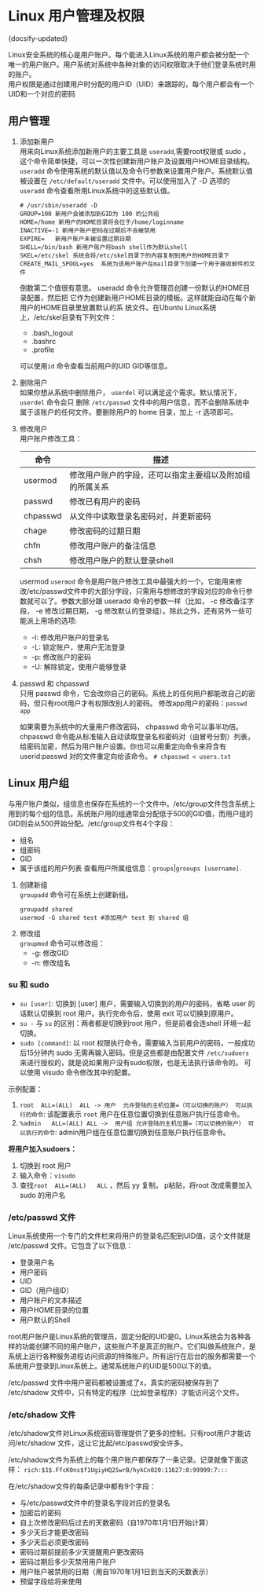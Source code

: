 # Linux 用户管理及权限
{docsify-updated}

Linux安全系统的核心是用户账户。每个能进入Linux系统的用户都会被分配一个唯一的用户账户。用户系统对系统中各种对象的访问权限取决于他们登录系统时用的账户。  
用户权限是通过创建用户时分配的用户ID（UID）来跟踪的，每个用户都会有一个UID和一个对应的密码

## 用户管理
1. 添加新用户  
	用来向Linux系统添加新用户的主要工具是 `useradd`,需要root权限或 sudo 。这个命令简单快捷，可以一次性创建新用户账户及设置用户HOME目录结构。`useradd` 命令使用系统的默认值以及命令行参数来设置用户账户。系统默认值被设置在 `/etc/default/useradd` 文件中。可以使用加入了 -D 选项的 `useradd`
	命令查看所用Linux系统中的这些默认值。
	```
	# /usr/sbin/useradd -D
	GROUP=100 新用户会被添加到GID为 100 的公共组
	HOME=/home 新用户的HOME目录将会位于/home/loginname
	INACTIVE=-1 新用户账户密码在过期后不会被禁用
	EXPIRE=   新用户账户未被设置过期日期
	SHELL=/bin/bash 新用户账户将bash shell作为默认shell
	SKEL=/etc/skel 系统会将/etc/skel目录下的内容复制到用户的HOME目录下
	CREATE_MAIL_SPOOL=yes  系统为该用户账户在mail目录下创建一个用于接收邮件的文件
	```
	倒数第二个值很有意思。 useradd 命令允许管理员创建一份默认的HOME目录配置，然后把
	它作为创建新用户HOME目录的模板。这样就能自动在每个新用户的HOME目录里放置默认的系
	统文件。在Ubuntu Linux系统上，/etc/skel目录有下列文件：
    + .bash_logout
    + .bashrc
    + .profile
	
	可以使用`id` 命令查看当前用户的UID GID等信息。

2. 删除用户  
	如果你想从系统中删除用户， `userdel` 可以满足这个需求。默认情况下， `userdel` 命令会只
	删除 `/etc/passwd` 文件中的用户信息，而不会删除系统中属于该账户的任何文件。要删除用户的 home 目录，加上 -r 选项即可。

3. 修改用户  
	用户账户修改工具：

	命令 | 描述
	|-|-|
	|usermod |修改用户账户的字段，还可以指定主要组以及附加组的所属关系|
	|passwd | 修改已有用户的密码|
	|chpasswd | 从文件中读取登录名密码对，并更新密码|
	|chage | 修改密码的过期日期|
	|chfn | 修改用户账户的备注信息|
	|chsh | 修改用户账户的默认登录shell|

	usermod
	`usermod` 命令是用户账户修改工具中最强大的一个。它能用来修改/etc/passwd文件中的大部分字段，只需用与想修改的字段对应的命令行参数就可以了。参数大部分跟 useradd 命令的参数一样（比如， -c 修改备注字段， -e 修改过期日期， -g 修改默认的登录组）。除此之外，还有另外一些可能派上用场的选项:
	+ -l: 修改用户账户的登录名
	+ -L: 锁定账户，使用户无法登录
	+ -p: 修改账户的密码
	+ -U: 解除锁定，使用户能够登录

4. passwd 和 chpasswd  
	只用 passwd 命令，它会改你自己的密码。系统上的任何用户都能改自己的密码，但只有root用户才有权限改别人的密码。
	修改app用户的密码：`passwd app`

	如果需要为系统中的大量用户修改密码， chpasswd 命令可以事半功倍。 chpasswd 命令能从标准输入自动读取登录名和密码对（由冒号分割）列表，给密码加密，然后为用户账户设置。你也可以用重定向命令来将含有 userid:passwd 对的文件重定向给该命令。
	`# chpasswd < users.txt`

## Linux 用户组
与用户账户类似，组信息也保存在系统的一个文件中。/etc/group文件包含系统上用到的每个组的信息。系统账户用的组通常会分配低于500的GID值，而用户组的GID则会从500开始分配。/etc/group文件有4个字段：
+ 组名
+ 组密码
+ GID
+ 属于该组的用户列表
查看用户所属组信息：`groups`|`grooups [username]`.

1. 创建新组  
	`groupadd`  命令可在系统上创建新组。
	```
	groupadd shared
	usermod -G shared test #添加用户 test 到 shared 组
	```
2. 修改组  
	`groupmod` 命令可以修改组：
	+ -g: 修改GID
	+ -n: 修改组名

### su 和 sudo
+ `su [user]`: 切换到 [user] 用户，需要输入切换到的用户的密码，省略 user 的话默认切换到 root 用户。执行完命令后，使用 exit 可以切换到原用户。
+ `su -` 与 `su` 的区别：两者都是切换到root 用户，但是前者会连shell 环境一起切换。
+ `sudo [command]`: 以 root 权限执行命令，需要输入当前用户的密码，一般成功后15分钟内 sudo 无需再输入密码。但是这些都是由配置文件 `/etc/sudoers` 来进行授权的，就是说如果用户没有sudo权限，也是无法执行该命令的。 可以使用 visudo 命令修改其中的配置。

示例配置：  
1. `root  ALL=(ALL)  ALL -> 用户  允许登陆的主机位置=（可以切换的账户） 可以执行的命令`: 该配置表示 `root` 用户在任意位置切换到任意账户执行任意命令。
2. `%admin	 ALL=(ALL) ALL ->  用户组 允许登陆的主机位置=（可以切换的账户） 可以执行的命令`:  admin用户组在任意位置切换到任意账户执行任意命令。

**将用户加入sudoers：**
1. 切换到 root 用户
2. 输入命令：`visudo`
3. 查找`root  ALL=(ALL)   ALL` ，然后 yy 复制， p粘贴，将root 改成需要加入 sudo 的用户名

### /etc/passwd 文件
Linux系统使用一个专门的文件栏来将用户的登录名匹配到UID值，这个文件就是 /etc/passwd 文件。它包含了以下信息：
+ 登录用户名
+ 用户密码
+ UID
+ GID（用户组ID）
+ 用户账户的文本描述
+ 用户HOME目录的位置
+ 用户默认的Shell

root用户账户是Linux系统的管理员，固定分配的UID是0。Linux系统会为各种各样的功能创建不同的用户账户，这些账户不是真正的账户。它们叫做系统账户，是系统上运行各种服务进程访问资源的特殊账户。所有运行在后台的服务都需要一个系统用户登录到Linux系统上。通常系统账户的UID是500以下的值。

 /etc/passwd 文件中用户密码都被设置成了x，真实的密码被保存到了 /etc/shadow 文件中，只有特定的程序（比如登录程序）才能访问这个文件。

 ### /etc/shadow 文件
/etc/shadow文件对Linux系统密码管理提供了更多的控制。只有root用户才能访问/etc/shadow
文件，这让它比起/etc/passwd安全许多。

/etc/shadow文件为系统上的每个用户账户都保存了一条记录。记录就像下面这样：
`rich:$1$.FfcK0ns$f1UgiyHQ25wrB/hykCn020:11627:0:99999:7:::`

在/etc/shadow文件的每条记录中都有9个字段：
+ 与/etc/passwd文件中的登录名字段对应的登录名
+ 加密后的密码
+ 自上次修改密码后过去的天数密码（自1970年1月1日开始计算）
+ 多少天后才能更改密码
+ 多少天后必须更改密码
+ 密码过期前提前多少天提醒用户更改密码
+ 密码过期后多少天禁用用户账户
+ 用户账户被禁用的日期（用自1970年1月1日到当天的天数表示）
+ 预留字段给将来使用